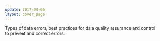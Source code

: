 ```yaml
---
update: 2017-04-06
layout: cover_page
---
```


Types of data errors, best practices for data quality assurance and control to prevent and correct errors.
